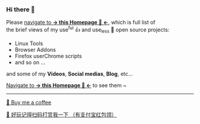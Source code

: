 ### Hi there 👋

Please [navigate to **→ this Homepage 🏡 ←**](https://garywill.github.io), which is full list of <br>the brief views of my use<sup>ful</sup> 👍 and use<sub>less</sub> 🤷 open source projects:

- Linux Tools
- Browser Addons
- Firefox userChrome scripts
- and so on ...

and some of my **Videos**, **Social medias**, **Blog**, etc...

[Navigate to **→ this Homepage 🏡 ←**](https://garywill.github.io) to see them ~

---------------------------------

[🌱 Buy me a coffee](https://github.com/garywill/receiving/blob/master/receiving_methods.md)

[🌱 好玩记得扫码打赏我一下 （有支付宝红包领）](https://github.com/garywill/receiving/blob/master/receiving_methods.md)
